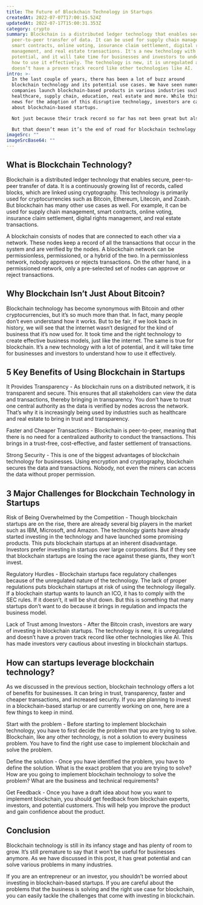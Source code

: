 ```yaml
---
title: The Future of Blockchain Technology in Startups
createdAt: 2022-07-07T17:00:15.524Z
updatedAt: 2022-07-17T15:00:31.353Z
category: crypto
summary: Blockchain is a distributed ledger technology that enables secure,
  peer-to-peer transfer of data. It can be used for supply chain management,
  smart contracts, online voting, insurance claim settlement, digital rights
  management, and real estate transactions. It's a new technology with a lot of
  potential, and it will take time for businesses and investors to understand
  how to use it effectively. The technology is new, it is unregulated and
  doesn’t have a proven track record like other technologies like AI.
intro: >-
  In the last couple of years, there has been a lot of buzz around
  blockchain technology and its potential use cases. We have seen numerous
  companies launch blockchain-based products in various industries such as
  healthcare, supply chain, education, real estate and more. While this is great
  news for the adoption of this disruptive technology, investors are cautious
  about blockchain-based startups. 

  Not just because their track record so far has not been great but also because these new ventures face an uphill battle to get funded and succeed. The existing capital is mostly going towards internet of things (IoT) startups, artificial intelligence (AI), virtual reality (VR), and drones. 

  But that doesn’t mean it’s the end of road for blockchain technology in startups. In this blog post, we will explore why investors are skittish about blockchain-based startups right now and how you can help change that trend by launching one yourself. Read on to find out more.
imageSrc: ""
imageSrcBase64: ""
---
```


## What is Blockchain Technology?

Blockchain is a distributed ledger technology that enables secure, peer-to-peer transfer of data. It is a continuously growing list of records, called blocks, which are linked using cryptography. This technology is primarily used for cryptocurrencies such as Bitcoin, Ethereum, Litecoin, and Zcash. But blockchain has many other use cases as well. For example, it can be used for supply chain management, smart contracts, online voting, insurance claim settlement, digital rights management, and real estate transactions.

A blockchain consists of nodes that are connected to each other via a network. These nodes keep a record of all the transactions that occur in the system and are verified by the nodes. A blockchain network can be permissionless, permissioned, or a hybrid of the two. In a permissionless network, nobody approves or rejects transactions. On the other hand, in a permissioned network, only a pre-selected set of nodes can approve or reject transactions.

## Why Blockchain Isn’t Just About Bitcoin?

Blockchain technology has become synonymous with Bitcoin and other cryptocurrencies, but it’s so much more than that. In fact, many people don’t even understand how it works. But to be fair, if we look back in history, we will see that the internet wasn’t designed for the kind of business that it’s now used for. It took time and the right technology to create effective business models, just like the internet. The same is true for blockchain. It’s a new technology with a lot of potential, and it will take time for businesses and investors to understand how to use it effectively.

## 5 Key Benefits of Using Blockchain in Startups

It Provides Transparency - As blockchain runs on a distributed network, it is transparent and secure. This ensures that all stakeholders can view the data and transactions, thereby bringing in transparency. You don’t have to trust one central authority as the data is verified by nodes across the network. That’s why it is increasingly being used by industries such as healthcare and real estate to bring in trust and transparency.

Faster and Cheaper Transactions - Blockchain is peer-to-peer, meaning that there is no need for a centralized authority to conduct the transactions. This brings in a trust-free, cost-effective, and faster settlement of transactions.

Strong Security - This is one of the biggest advantages of blockchain technology for businesses. Using encryption and cryptography, blockchain secures the data and transactions. Nobody, not even the miners can access the data without proper permission.

## 3 Major Challenges for Blockchain Technology in Startups

Risk of Being Overwhelmed by the Competition - Though blockchain startups are on the rise, there are already several big players in the market such as IBM, Microsoft, and Amazon. The technology giants have already started investing in the technology and have launched some promising products. This puts blockchain startups at an inherent disadvantage. Investors prefer investing in startups over large corporations. But if they see that blockchain startups are losing the race against these giants, they won’t invest.

Regulatory Hurdles - Blockchain startups face regulatory challenges because of the unregulated nature of the technology. The lack of proper regulations puts blockchain startups at risk of using the technology illegally. If a blockchain startup wants to launch an ICO, it has to comply with the SEC rules. If it doesn’t, it will be shut down. But this is something that many startups don’t want to do because it brings in regulation and impacts the business model.

Lack of Trust among Investors - After the Bitcoin crash, investors are wary of investing in blockchain startups. The technology is new, it is unregulated and doesn’t have a proven track record like other technologies like AI. This has made investors very cautious about investing in blockchain startups.

## How can startups leverage blockchain technology?

As we discussed in the previous section, blockchain technology offers a lot of benefits for businesses. It can bring in trust, transparency, faster and cheaper transactions, and increased security. If you are planning to invest in a blockchain-based startup or are currently working on one, here are a few things to keep in mind.

Start with the problem - Before starting to implement blockchain technology, you have to first decide the problem that you are trying to solve. Blockchain, like any other technology, is not a solution to every business problem. You have to find the right use case to implement blockchain and solve the problem.

Define the solution - Once you have identified the problem, you have to define the solution. What is the exact problem that you are trying to solve? How are you going to implement blockchain technology to solve the problem? What are the business and technical requirements?

Get Feedback - Once you have a draft idea about how you want to implement blockchain, you should get feedback from blockchain experts, investors, and potential customers. This will help you improve the product and gain confidence about the product.

## Conclusion

Blockchain technology is still in its infancy stage and has plenty of room to grow. It’s still premature to say that it won’t be useful for businesses anymore. As we have discussed in this post, it has great potential and can solve various problems in many industries.

If you are an entrepreneur or an investor, you shouldn’t be worried about investing in blockchain-based startups. If you are careful about the problems that the business is solving and the right use case for blockchain, you can easily tackle the challenges that come with investing in blockchain.
